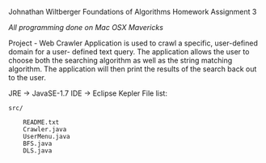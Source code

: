 Johnathan Wiltberger
Foundations of Algorithms
Homework Assignment 3

*All programming done on Mac OSX Mavericks*

Project - Web Crawler
Application is used to crawl a specific, user-defined domain for a user-
defined text query.  The application allows the user to choose both the
searching algorithm as well as the string matching algorithm.  The 
application will then print the results of the search back out to the 
user.

JRE -> JavaSE-1.7
IDE -> Eclipse Kepler
File list:

    src/
    
        README.txt
        Crawler.java
        UserMenu.java
        BFS.java
        DLS.java
